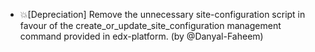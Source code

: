 - 💥[Depreciation] Remove the unnecessary site-configuration script in favour of the create_or_update_site_configuration management command provided in edx-platform. (by @Danyal-Faheem)